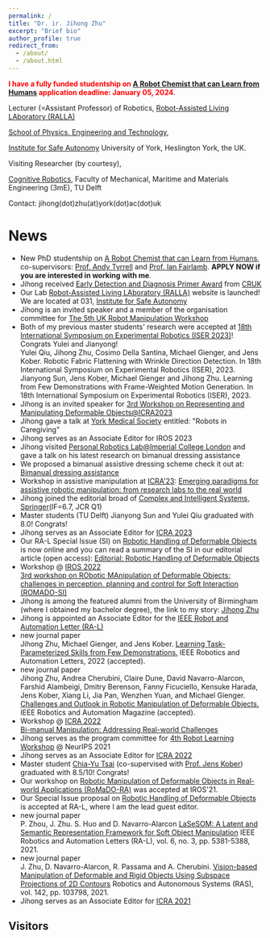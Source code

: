 ```yaml
---
permalink: /
title: "Dr. ir. Jihong Zhu"
excerpt: "Brief bio"
author_profile: true
redirect_from:
  - /about/
  - /about.html
---
```


<span style="color:red"> **I have a fully funded studentship on [A Robot Chemist that can Learn from Humans](https://www.findaphd.com/phds/project/a-robot-chemist-that-can-learn-from-humans/?p165767) application deadline: January 05, 2024**</span>.

Lecturer (=Assistant Professor) of Robotics, [Robot-Assisted Living LAboratory (RALLA)](https://uyork-robotic-manipulation-lab.github.io/)

[School of Physics, Engineering and Technology](https://www.york.ac.uk/physics-engineering-technology/),

[Institute for Safe Autonomy](https://www.york.ac.uk/safe-autonomy/)
University of York,
Heslington York, the UK.

Visiting Researcher (by courtesy),

[Cognitive Robotics](https://www.tudelft.nl/en/3me/about/departments/cognitive-robotics-cor/), Faculty of Mechanical, Maritime and Materials Engineering (3mE), TU Delft

Contact: jihong(dot)zhu(at)york(dot)ac(dot)uk



# News
* New PhD studentship on [A Robot Chemist that can Learn from Humans](https://www.findaphd.com/phds/project/a-robot-chemist-that-can-learn-from-humans/?p165767), co-supervisors: [Prof. Andy Tyrrell](https://www.york.ac.uk/physics-engineering-technology/people/andy_tyrrell/) and [Prof. Ian Fairlamb](https://www.york.ac.uk/chemistry/staff/academic/d-g/ifairlamb/). **APPLY NOW if you are interested in working with me**.
* Jihong received [Early Detection and Diagnosis Primer Award](https://www.cancerresearchuk.org/funding-for-researchers/our-funding-schemes/early-detection-and-diagnosis-primer-award) from [CRUK](https://www.cancerresearchuk.org/)
* Our Lab [Robot-Assisted Living LAboratory (RALLA)](https://uyork-robotic-manipulation-lab.github.io/) website is launched! We are located at 031, [Institute for Safe Autonomy](https://www.york.ac.uk/safe-autonomy/)
* Jihong is an invited speaker and a member of the organisation committee for [The 5th UK Robot Manipulation Workshop](https://www.robot-manipulation.uk/)
* Both of my previous master students' research were accepted at [18th International Symposium on Experimental Robotics (ISER 2023)](https://iser2023.org/)! Congrats Yulei and Jianyong! <br>
Yulei Qiu, Jihong Zhu, Cosimo Della Santina, Michael Gienger, and Jens Kober. Robotic Fabric Flattening with Wrinkle Direction Detection. In 18th International Symposium on Experimental Robotics (ISER), 2023. <br>
Jianyong Sun, Jens Kober, Michael Gienger and Jihong Zhu. Learning from Few Demonstrations with Frame-Weighted Motion Generation. In 18th International Symposium on Experimental Robotics (ISER), 2023.
* Jihong is an invited speaker for [3rd Workshop on Representing and Manipulating Deformable Objects@ICRA2023](https://deformable-workshop.github.io/icra2023/)
* Jihong gave a talk at [York Medical Society](https://yorkmedsoc.org/) entitled: "Robots in Caregiving"
* Jihong serves as an Associate Editor for IROS 2023
* Jihong visited [Personal Robotics Lab@Imperial College London](https://www.imperial.ac.uk/personal-robotics/) and gave a talk on his latest research on bimanual dressing assistance
* We proposed a bimanual assistive dressing scheme check it out at: [Bimanual dressing assistance](https://sites.google.com/view/bimanualassitdressing/)
* Workshop in assistive manipulation at [ICRA'23](https://www.icra2023.org/): [Emerging paradigms for assistive robotic manipulation: from research labs to the real world](http://sirslab.diism.unisi.it/WorkshopManipulation/index.html)
* Jihong joined the editorial broad of [Complex and Intelligent Systems, Springer](https://www.springer.com/journal/40747)(IF=6.7, JCR Q1)
* Master students (TU Delft) Jianyong Sun and Yulei Qiu graduated with 8.0! Congrats!
* Jihong serves as an Associate Editor for [ICRA 2023](https://www.icra2023.org/)
* Our RA-L Special Issue (SI) on [Robotic Handling of Deformable Objects](https://www.ieee-ras.org/publications/ra-l/special-issues/cfp-robotic-handling-of-deformable-objects) is now online and you can read a summary of the SI in our editorial article (open access): [Editorial: Robotic Handling of Deformable Objects](https://ieeexplore.ieee.org/document/9823380)
* Workshop @ [IROS 2022](https://iros2022.org/) <br>
  [3rd workshop on RObotic MAnipulation of Deformable Objects: challenges in perception, planning and control for Soft Interaction (ROMADO-SI)](https://romado-workshop.github.io/ROMADO2022/)
* Jihong is among the featured alumni from the University of Birmingham (where I obtained my bachelor degree), the link to my story: [Jihong Zhu](https://www.birmingham.ac.uk/university/colleges/eps/eps-community/alumni-profiles-new/eese/jihong-zhu.aspx)
* Jihong is appointed an Associate Editor for the [IEEE Robot and Automation Letter (RA-L)](https://www.ieee-ras.org/publications/ra-l)
* new journal paper<br>
  Jihong Zhu, Michael Gienger, and Jens Kober. [Learning Task-Parameterized Skills from Few Demonstrations.](https://arxiv.org/pdf/2201.09975.pdf) IEEE Robotics and Automation Letters, 2022 (accepted).
* new journal paper<br>
   Jihong Zhu, Andrea Cherubini, Claire Dune, David Navarro-Alarcon, Farshid Alambeigi, Dmitry Berenson, Fanny Ficuciello, Kensuke Harada, Jens Kober, Xiang Li, Jia Pan, Wenzhen Yuan, and Michael Gienger. [Challenges and Outlook in Robotic Manipulation of Deformable Objects.](https://arxiv.org/pdf/2105.01767.pdf) IEEE Robotics and Automation Magazine (accepted).
* Workshop @ [ICRA 2022](https://www.icra2022.org/) <br>
  [Bi-manual Manipulation: Addressing Real-world Challenges](https://sites.google.com/view/bm4rw/home)
* Jihong serves as the program committee for [4th Robot Learning Workshop](http://www.robot-learning.ml/2021/) @ NeurIPS 2021
* Jihong serves as an Associate Editor for [ICRA 2022](http://www.icra2022.org/)  
* Master student [Chia-Yu Tsai](https://www.linkedin.com/in/chia-yu-tsai/) (co-supervised with [Prof. Jens Kober](http://www.jenskober.de/)) graduated with 8.5/10! Congrats!
* Our workshop on [Robotic Manipulation of Deformable Objects in Real-world Applications (RoMaDO-RA)](https://adkoessler.github.io/romadora-workshop/) was accepted at IROS'21.
* Our Special Issue proposal on [Robotic Handling of Deformable Objects](https://www.ieee-ras.org/publications/ra-l/special-issues/cfp-robotic-handling-of-deformable-objects) is accepted at RA-L, where I am the lead guest editor.
* new journal paper<br>
   P. Zhou, J. Zhu. S. Huo and D. Navarro-Alarcon [LaSeSOM: A Latent and Semantic Representation Framework for Soft Object Manipulation](https://arxiv.org/pdf/2012.05412.pdf) IEEE Robotics and Automation Letters (RA-L), vol. 6, no. 3, pp. 5381-5388, 2021.
* new journal paper<br>
   J. Zhu, D. Navarro-Alarcon, R. Passama and A. Cherubini. [Vision-based Manipulation of Deformable and Rigid Objects Using Subspace Projections of 2D Contours](https://arxiv.org/abs/2006.09023) Robotics and Autonomous Systems (RAS), vol. 142, pp. 103798, 2021.
* Jihong serves as an Associate Editor for [ICRA 2021](http://www.icra2021.org/)

## Visitors
<div style="display:inline-block;width:300px;"><script type="text/javascript" src="//rf.revolvermaps.com/0/0/7.js?i=5s2tz6kw2w2&amp;m=0&amp;c=ff0000&amp;cr1=ffffff&amp;sx=0" async="async"></script></div>
